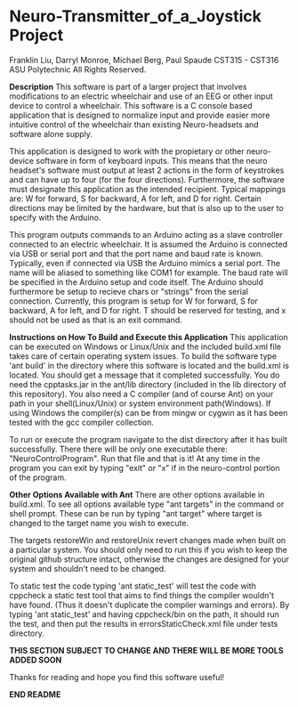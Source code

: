 Neuro-Transmitter_of_a_Joystick Project
=======================================
Franklin Liu, Darryl Monroe, Michael Berg, Paul Spaude
CST315 - CST316  ASU Polytechnic All Rights Reserved. 

**Description**
This software is part of a larger project that involves
modifications to an electric wheelchair and use of an 
EEG or other input device to control a wheelchair. 
This software is a C console based application that is
designed to normalize input and provide easier more intuitive 
control of the wheelchair than existing Neuro-headsets and 
software alone supply.

This application is designed to work with the propietary or other 
neuro-device software in form of keyboard inputs. 
This means that the neuro headset's software must output at least 2 
actions in the form of keystrokes and can have up to four 
(for the four directions). Furthermore, the software must designate 
this application as the intended recipient. Typical mappings are: 
W for forward, S for backward, A for left, and D for right.
Certain directions may be limited by the hardware, but that is also up to the 
user to specify with the Arduino. 

This program outputs commands to an Arduino acting as a slave controller 
connected to an electric wheelchair. It is assumed the Arduino is connected 
via USB or serial port and that the port name and baud rate is known. 
Typically, even if connected via USB the Arduino mimics a serial port. 
The name will be aliased to something like COM1 for example. The baud rate
will be specified in the Arduino setup and code itself. The Arduino should
furthermore be setup to recieve chars or "strings" from the serial connection.
Currently, this program is setup for W for forward, S for backward, A for left, 
and D for right. T should be reserved for testing, and x should not be used as that 
is an exit command. 

**Instructions on How To Build and Execute this Application**
This application can be executed on Windows or Linux/Unix and the included build.xml file takes care
of certain operating system issues. To build the software type 'ant build' in the directory 
where this software is located and the build.xml is located. You should get a message
that it completed successfully. You do need the cpptasks.jar in the ant/lib directory (included in
the lib directory of this repository). You also need a C compiler (and of course Ant) on your path 
in your shell(Linux/Unix) or system environment path(Windows). If using Windows
the compiler(s) can be from mingw or cygwin as it has been tested with the gcc compiler collection. 

To run or execute the program navigate to the dist directory after it has built successfully. There there will
be only one executable there: "NeuroControlProgram". Run that file and that is it! At any time in the program you
can exit by typing "exit" or "x" if in the neuro-control portion of the program.

**Other Options Available with Ant**
There are other options available in build.xml. To see all options available type "ant targets"
in the command or shell prompt. These can be run by typing "ant target" where target is changed
to the target name you wish to execute.

The targets restoreWin and restoreUnix revert changes made when built on a particular system. 
You should only need to run this if you wish to keep the original github structure intact, 
otherwise the changes are designed for your system and shouldn't need to be changed. 

To static test the code typing 'ant static_test' will test the code with cppcheck a static test tool that 
aims to find things the compiler wouldn't have found. (Thus it doesn't duplicate the compiler warnings and errors). 
By typing 'ant static_test' and having cppcheck/bin on the path, it should run the test, and then put the results 
in errorsStaticCheck.xml file under tests directory. 

**THIS SECTION SUBJECT TO CHANGE AND THERE WILL BE MORE TOOLS ADDED SOON**

Thanks for reading and hope you find this software useful! 

**END README**
